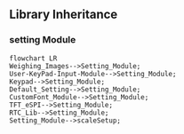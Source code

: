 ## Library Inheritance 



### setting Module



```mermaid
flowchart LR
Weighing_Images-->Setting_Module;
User-KeyPad-Input-Module-->Setting_Module;
Keypad-->Setting_Module;
Default_Setting-->Setting_Module;
CustomFont_Module-->Setting_Module;
TFT_eSPI-->Setting_Module;
RTC_Lib-->Setting_Module;
Setting_Module-->scaleSetup;
```





### 